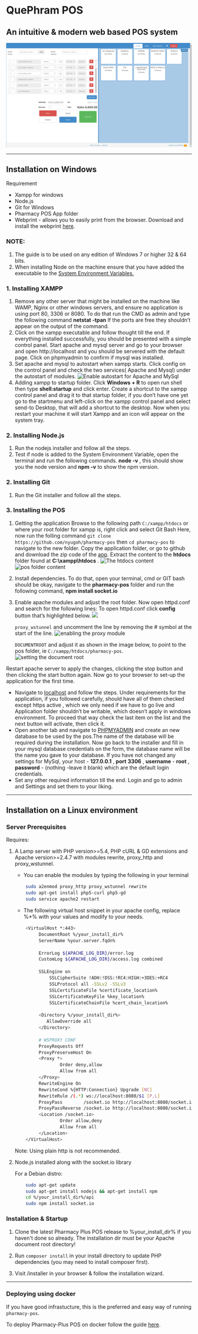 # QuePhram POS
## An intuitive &amp; modern web based POS system
![Screenshot](assets/images/CashierScreenshot.png)


***

## Installation on Windows

  Requirement  
- Xampp for windows
- Node.js
- Git for Windows
- Pharmacy POS App folder
- Webprint - allows you to easily print from the browser. Download and install the webprint [here](https://www.ej-technologies.com/download/install4j/files).

### NOTE:
1. The guide is to be used on any edition of Windows 7 or higher 32 & 64 bits.
2. When installing Node on the machine ensure that you have added the executable to the [System Environment Variables.](https://www.tutorialspoint.com/nodejs/nodejs_environment_setup.htm)

### 1. Installing XAMPP
  1. Remove any other server that might be installed on the machine like WAMP, Nginx or other windows servers, and ensure no application is using port 80, 3306 or 8080. To do that run the CMD as admin and type the following command **netstat -tpan** If the ports are free they shouldn’t appear on the output of the command.
  2. Click on the xampp executable and follow thought till the end. If everything installed successfully,  you should be presented with a simple control panel. Start apache and mysql server and go to your browser and open http://localhost and you should be servered with the default page. Click on phpmyadmin to confirm if mysql was installed.
  3. Set apache and mysql to autostart when xampp starts. Click config on the control panel and check the two services( Apache and Mysql) under the autostart of modules.
![Enable autostart for Apache and MySql](https://d2mxuefqeaa7sj.cloudfront.net/s_A1859D6598480832CC3A69D343D349069DED4660B00B2771E2605A3493AA4DAD_1506356631242_Screenshot_20170925_191314.png)
  4. Adding xampp to startup folder. Click **Windows + R** to  open run shell then type **shell:startup** and click enter. Create a shortcut to the xampp control panel and drag it to that startup folder, if you don’t have one yet go to the startmenu and left-click on the xampp control panel and select send-to Desktop, that will add a shortcut to the desktop. Now when you restart your machine it will start Xampp and an icon will appear on the system tray.
### 2. Installing Node.js
  1. Run the nodejs installer and follow all the steps.
  2. Test if node is added to the System Environment Variable, open the terminal and run the following commands. **node -v** , this should show you the node version and **npm -v** to show the npm version.
### 2. Installing Git
  1. Run the Git installer and follow all the steps.
### 3. Installing the POS
1. Getting the application
  Browse to the following path `C:/xampp/htdocs` or where your root folder for xampp is, right click and select Git Bash Here, now run the folling command `git clone https://github.com/nyugoh/pharmacy-pos` then `cd pharmacy-pos` to navigate to the new folder.
  Copy the application folder, or go to github and download the zip code of the [app](https://github.com/nyugoh/pharmacy-pos). Extract the content to the **htdocs** folder found at **C:\xampp\htdocs** .
![The htdocs content](https://d2mxuefqeaa7sj.cloudfront.net/s_A1859D6598480832CC3A69D343D349069DED4660B00B2771E2605A3493AA4DAD_1506356338160_Screenshot_20170925_191403.png)
![pos folder content](https://d2mxuefqeaa7sj.cloudfront.net/s_A1859D6598480832CC3A69D343D349069DED4660B00B2771E2605A3493AA4DAD_1506356364973_Screenshot_20170925_191443.png)

2. Install dependencies. To do that, open your terminal, cmd or GIT bash should be okay, navigate to the **pharmacy-pos** folder and run the following command, **npm install socket.io**  
3. Enable apache modules and adjust the root folder. Now open httpd.conf and search for the following lines:
    To open httpd.conf click **config** button that’s highlighted below.
![](https://d2mxuefqeaa7sj.cloudfront.net/s_A1859D6598480832CC3A69D343D349069DED4660B00B2771E2605A3493AA4DAD_1506356567616_Screenshot_20170925_191236.png)
  
    `proxy_wstunnel` and uncomment the line by removing the # symbol at the start of the line.
![enabling the proxy module](https://d2mxuefqeaa7sj.cloudfront.net/s_A1859D6598480832CC3A69D343D349069DED4660B00B2771E2605A3493AA4DAD_1506356300661_Screenshot_20170925_191627.png)

    `DOCUMENTROOT` and adjust it as shown in the image below, to point to the pos folder, ie `C:/xampp/htdocs/pharmacy-pos`.
![setting the document root](https://d2mxuefqeaa7sj.cloudfront.net/s_A1859D6598480832CC3A69D343D349069DED4660B00B2771E2605A3493AA4DAD_1506356280127_Screenshot_20170925_191656.png)

  Restart apache server to apply the changes, clicking the stop button and then clicking the start button again. Now go to your browser to set-up the application for the first time.


- Navigate to [localhost](http://localhost/installer) and follow the steps. Under requirements for the application, if you followed carefully, should have all of them checked except https active , which we only need if we have to go live and Application folder shouldn’t be writable, which doesn’t apply in windows environment. To proceed that way check the last item on the list and the next button will activate, then click it.
- Open another tab and navigate to [PHPMYADMIN](http://localhost/phpmyadmin) and create an new database to be used by the pos.The name of the database will be required during the installation. Now go back to the installer and fill in your mysql database credentials on the form, the database name will be the name you gave to your database. If you have not changed any settings for MySql, your host - **127.0.0.1** , **port** **3306** , **username** - **root** , **password** - (nothing -leave it blank) which are the default login credentials.
- Set any other required information till the end. Login and go to admin and Settings and set them to your liking.

***

## Installation on a Linux environment
### Server Prerequisites

Requires:

1. A Lamp server with PHP version>=5.4, PHP cURL & GD extensions and Apache version>=2.4.7 with modules rewrite, proxy_http and proxy_wstunnel.

    - You can enable the modules by typing the following in your terminal

    ```sh
        sudo a2enmod proxy_http proxy_wstunnel rewrite
        sudo apt-get install php5-curl php5-gd
        sudo service apache2 restart
    ```

    - The following virtual host snippet in your apache config, replace %*% with your values and modify to your needs.


    ```sh
        <VirtualHost *:443>
             DocumentRoot %/your_install_dir%
             ServerName %your.server.fqdn%

             ErrorLog ${APACHE_LOG_DIR}/error.log
             CustomLog ${APACHE_LOG_DIR}/access.log combined

             SSLEngine on
                 SSLCipherSuite !ADH:!DSS:!RC4:HIGH:+3DES:+RC4
                 SSLProtocol all -SSLv2 -SSLv3
                 SSLCertificateFile %certificate_location%
                 SSLCertificateKeyFile %key_location%
                 SSLCertificateChainFile %cert_chain_location%

             <Directory %/your_install_dir%>
                AllowOverride all
             </Directory>

             # WSPROXY CONF
             ProxyRequests Off
             ProxyPreserveHost On
             <Proxy *>
                     Order deny,allow
                     Allow from all
             </Proxy>
             RewriteEngine On
             RewriteCond %{HTTP:Connection} Upgrade [NC]
             RewriteRule /(.*) ws://localhost:8080/$1 [P,L]
             ProxyPass        /socket.io http://localhost:8080/socket.io/
             ProxyPassReverse /socket.io http://localhost:8080/socket.io/
             <Location /socket.io>
                     Order allow,deny
                     Allow from all
             </Location>
        </VirtualHost>
    ```

    Note: Using plain http is not recommended.

2. Node.js installed along with the socket.io library

    For a Debian distro:

    ```sh
        sudo apt-get update
        sudo apt-get install nodejs && apt-get install npm
        cd %/your_install_dir%/api
        sudo npm install socket.io
    ```

### Installation & Startup

1. Clone the latest Pharmacy Plus POS release to %your_install_dir% if you haven't done so already.
   The installation dir must be your Apache document root directory!
   
2. Run `composer install` in your install directory to update PHP dependencies (you may need to install composer first).

3. Visit /installer in your browser & follow the installation wizard.


*** 

### Deploying using docker

If you have good infrastucture, this is the preferred and easy way of running `pharmacy-pos`.

To deploy Pharmacy-Plus POS on docker follow the guide [here](https://github.com/nyugoh/pharmacy-pos/blob/master/Deployment-guide.md).
